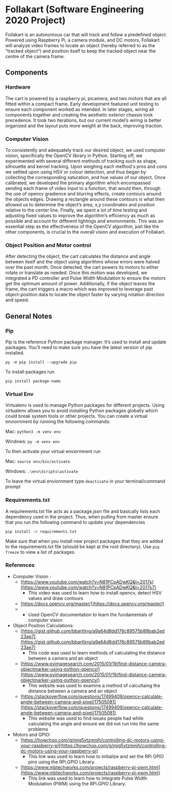 # Follakart (Software Engineering 2020 Project)

Follakart is an autonomous car that will track and follow a predefined object. Powered using Raspberry Pi, a camera module, and DC motors, Follakart will analyze video frames to locate an object (hereby referred to as the “tracked object”) and position itself to keep the tracked object near the centre of the camera frame. 

## Components

### Hardware
The cart is powered by a raspberry pi, picamera, and two motors that are all fitted within a compact frame. Early development featured unit testing to ensure each component worked as intended. In later stages, wiring all components together and creating the aesthetic exterior chassis took precedence. It took two iterations, but our current model’s wiring is better organized and the layout puts more weight at the back, improving traction. 

### Computer Vision
To consistently and adequately track our desired object, we used computer vision, specifically the OpenCV library in Python. Starting off, we experimented with several different methods of tracking such as shape, silhouette and kernel tracking. Upon weighing each method's pros and cons we settled upon using HSV or colour detection, and thus began by collecting the corresponding saturation, and hue values of our object. Once calibrated, we developed the primary algorithm which encompassed sending each frame of video input to a function, that would then, through the use of opencv gradience and blurring effects, create contours around the objects edges. Drawing a rectangle around these contours is what then allowed us to determine the object’s area, x,y coordinates and position relative to the center line. Finally, we spent a lot of time testing and adjusting fixed values to improve the algorithm’s efficiency as much as possible and account for different lightings and environments. This was an essential step as the effectiveness of the OpenCV algorithm, just like the other components, is crucial to the overall vision and execution of Follakart. 

### Object Position and Motor control
After detecting the object, the cart calculates the distance and angle between itself and the object using algorithms whose errors were halved over the past month.
Once detected, the cart powers its motors to either rotate or translate as needed. Once this motion was developed, we integrated a PD controller and Pulse Width Modulation to ensure the motors get the optimum amount of power. 
Additionally, if the object leaves the frame, the cart triggers a macro which was improved to leverage past object-position data to locate the object faster by varying rotation direction and speed. 


## General Notes

### Pip

Pip is the reference Python package manager. It’s used to install and update packages. You’ll need to make sure you have the latest version of pip installed.

`py -m pip install --upgrade pip`

To install packages run

`pip install package-name`

### Virtual Env

Virtualenv is used to manage Python packages for different projects. Using virtualenv allows you to avoid installing Python packages globally which could break system tools or other projects. You can create a virtual enviornment by running the following commands:

Mac:
`python3 -m venv env`

Windows:
`py -m venv env`

To then activate your virtual enviornment run

Mac:
`source env/bin/activate`

Windows:
`.\env\Scripts\activate`

To leave the virtual enviornment type `deactivate` in your terminal/command prompt

### Requirements.txt

A requirements.txt file acts as a package.json file and basically lists each dependency used in the project. Thus, when pulling from master ensure that you run the following command to update your dependencies

`pip install -r requirements.txt`

Make sure that when you install new project packages that they are added to the requirements.txt file (should be kept at the root directory). Use `pip freeze` to view a list of packages.

### References
- Computer Vision :
    -  [https://www.youtube.com/watch?v=N81PCpADwKQ&t=2017s](https://www.youtube.com/watch?v=N81PCpADwKQ&t=2017s7)
        - This video was used to learn how to install opencv, detect HSV values and draw contours
    - [https://docs.opencv.org/master/](https://docs.opencv.org/master/)
    -   - Used OpenCV documentation to learn the fundamentals of computer vision 
- Object Position Calculations:
    -  [https://gist.github.com/bbartling/a9a64d8dd176c89575b89bab2ed23ae7](https://gist.github.com/bbartling/a9a64d8dd176c89575b89bab2ed23ae7)
        - This code was used to learn methods of calculating the distance between a camera and an object
    - [https://www.pyimagesearch.com/2015/01/19/find-distance-camera-objectmarker-using-python-opencv/](https://www.pyimagesearch.com/2015/01/19/find-distance-camera-objectmarker-using-python-opencv/)
        - This website was used to examine a method of calcultaing the distance between a camera and an object
    - [https://stackoverflow.com/questions/17499409/opencv-calculate-angle-between-camera-and-pixel/17505081](https://stackoverflow.com/questions/17499409/opencv-calculate-angle-between-camera-and-pixel/17505081)
        - This website was used to find issues people had while calculating the angle and ensure we did not run into the same problems
- Motors and GPIO:
    - [https://howchoo.com/g/mjg5ytzmnjh/controlling-dc-motors-using-your-raspberry-pi](https://howchoo.com/g/mjg5ytzmnjh/controlling-dc-motors-using-your-raspberry-pi)
        - This link was used to learn how to initialize and set the RPi GPIO pins using the RPi.GPIO Library. 
    - [https://www.mbtechworks.com/projects/raspberry-pi-pwm.html](https://www.mbtechworks.com/projects/raspberry-pi-pwm.html)
        - This link was used to learn how to integrate Pulse Width Modulation (PWM) using the RPi.GPIO Library. 
